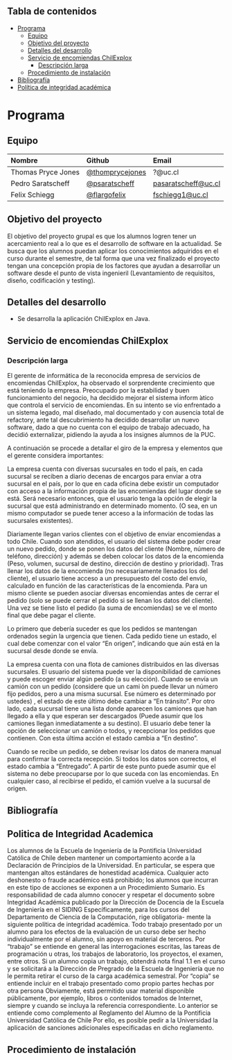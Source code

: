 ## Tabla de contenidos
* [Programa](#programa)
    * [Equipo](#equipo)
    * [Objetivo del proyecto](#objetivo-del-proyecto)
    * [Detalles del desarrollo](#detalles-del-desarrollo)
    * [Servicio de encomiendas ChilExplox](#servicio-de-encomiendas-chilexplox)
        * [Descripción larga](#descripción-larga)
    * [Procedimiento de instalación](#procedimiento-de-instalación)
* [Bibliografía](#bibliografía)
* [Política de integridad académica](#politica-de-integridad-academica)

# Programa

## Equipo

| Nombre                | Github        | Email         |
|:--------------------- |:--------------|:--------------|
| Thomas Pryce Jones    | [@thomprycejones](https://github.com/thomprycejones) | ?@uc.cl |
| Pedro Saratscheff     | [@psaratscheff](https://github.com/psaratscheff) | pasaratscheff@uc.cl |
| Felix Schiegg         | [@flargofelix](https://github.com/flargofelix) | fschiegg1@uc.cl |

## Objetivo del proyecto

El objetivo del proyecto grupal es que los alumnos logren tener un acercamiento real a lo que es el desarrollo de software en la actualidad. Se busca que los alumnos puedan aplicar los conocimientos adquiridos en el curso durante el semestre, de tal forma que una vez finalizado el proyecto tengan una concepción propia de los factores que ayudan a desarrollar un software desde el punto de vista ingenieril (Levantamiento de requisitos, diseño, codificación y testing).

## Detalles del desarrollo
* Se desarrolla la aplicación ChilExplox en Java.

## Servicio de encomiendas ChilExplox

### Descripción larga

El gerente de informática de la reconocida empresa de servicios de encomiendas ChilExplox, ha observado el sorprendente crecimiento que está teniendo la empresa. Preocupado por la estabilidad y buen funcionamiento del negocio, ha decidido mejorar el sistema inform ́atico que controla el servicio de encomiendas. En su intento se vio enfrentado a un sistema legado, mal diseñado, mal documentado y con ausencia total de refactory, ante tal descubrimiento ha decidido desarrollar un nuevo software, dado a que no cuenta con el equipo de trabajo adecuado, ha decidió externalizar, pidiendo la ayuda a los insignes alumnos de la PUC.

A continuación se procede a detallar el giro de la empresa y elementos que el gerente considera importantes:

La empresa cuenta con diversas sucursales en todo el país, en cada sucursal se reciben a diario decenas de encargos para enviar a otra sucursal en el país, por lo que en cada oficina debe existir un computador con acceso a la información propia de las encomiendas del lugar donde se está. Será necesario entonces, que el usuario tenga la opción de elegir la sucursal que está administrando en determinado momento. (O sea, en un mismo computador se puede tener acceso a la información de todas las sucursales existentes).

Diariamente llegan varios clientes con el objetivo de enviar encomiendas a todo Chile. Cuando son atendidos, el usuario del sistema debe poder crear un nuevo pedido, donde se ponen los datos del cliente (Nombre, número de teléfono, dirección) y además se deben colocar los datos de la encomienda (Peso, volumen, sucursal de destino, dirección de destino y prioridad). Tras llenar los datos de la encomienda (no necesariamente llenados los del cliente), el usuario tiene acceso a un presupuesto del costo del envío, calculado en función de las características de la encomienda. Para un mismo cliente se pueden asociar diversas encomiendas antes de cerrar el pedido (solo se puede cerrar el pedido si se llenan los datos del cliente). Una vez se tiene listo el pedido (la suma de encomiendas) se ve el monto final que debe pagar el cliente.

Lo primero que debería suceder es que los pedidos se mantengan ordenados según la urgencia que tienen.
Cada pedido tiene un estado, el cual debe comenzar con el valor “En origen”, indicando que aún está en la sucursal desde donde se envía.

La empresa cuenta con una flota de camiones distribuidos en las diversas sucursales. El usuario del sistema puede ver la disponibilidad de camiones y puede escoger enviar algún pedido (a su elección). Cuando se envía un camión con un pedido (considere que un cami ́on puede llevar un número fijo pedidos, pero a una misma sucursal. Ese número es determinado por ustedes) , el estado de este último debe cambiar a “En tránsito”. Por otro lado, cada sucursal tiene una lista donde aparecen los camiones que han llegado a ella y que esperan ser descargados (Puede asumir que los camiones llegan inmediatamente a su destino). El usuario debe tener la opción de seleccionar un camión o todos, y recepcionar los pedidos que contienen. Con esta última acción el estado cambia a “En destino”.

Cuando se recibe un pedido, se deben revisar los datos de manera manual para confirmar la correcta
recepción. Si todos los datos son correctos, el estado cambia a “Entregado”. A partir de este punto puede asumir que el sistema no debe preocuparse por lo que suceda con las encomiendas. En cualquier caso, al recibirse el pedido, el camión vuelve a la sucursal de origen.

## Bibliografía

## Politica de Integridad Academica

Los alumnos de la Escuela de Ingeniería de la Pontificia Universidad Católica de Chile deben mantener un comportamiento acorde a la Declaración de Principios de la Universidad. En particular, se espera que mantengan altos estándares de honestidad académica. Cualquier acto deshonesto o fraude académico está prohibido; los alumnos que incurran en este tipo de acciones se exponen a un Procedimiento Sumario. Es responsabilidad de cada alumno conocer y respetar el documento sobre Integridad Académica publicado por la Dirección de Docencia de la Escuela de Ingeniería en el SIDING
Específicamente, para los cursos del Departamento de Ciencia de la Computación, rige obligatoria- mente la siguiente política de integridad académica. Todo trabajo presentado por un alumno para los efectos de la evaluación de un curso debe ser hecho individualmente por el alumno, sin apoyo en material de terceros. Por “trabajo” se entiende en general las interrogaciones escritas, las tareas de programación u otras, los trabajos de laboratorio, los proyectos, el examen, entre otros. Si un alumno copia un trabajo, obtendrá nota final 1.1 en el curso y se solicitará a la Dirección de Pregrado de la Escuela de Ingeniería que no le permita retirar el curso de la carga académica semestral. Por “copia” se entiende incluir en el trabajo presentado como propio partes hechas por otra persona
Obviamente, está permitido usar material disponible públicamente, por ejemplo, libros o contenidos tomados de Internet, siempre y cuando se incluya la referencia correspondiente. Lo anterior se entiende como complemento al Reglamento del Alumno de la Pontificia Universidad Católica de Chile Por ello, es posible pedir a la Universidad la aplicación de sanciones adicionales especificadas en dicho reglamento.

## Procedimiento de instalación
